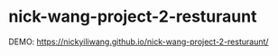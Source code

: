 # nick-wang-project-2-resturaunt

DEMO: https://nickyiliwang.github.io/nick-wang-project-2-resturaunt/
